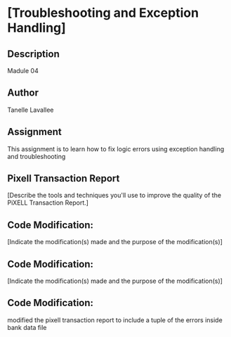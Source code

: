 # [Troubleshooting and Exception Handling]

## Description
Madule 04

## Author
Tanelle Lavallee

## Assignment
This assignment is to learn how to fix logic errors using exception handling and troubleshooting

## Pixell Transaction Report
[Describe the tools and techniques you'll use to improve the quality of the PiXELL Transaction Report.]

## Code Modification:
[Indicate the modification(s) made and the purpose of the modification(s)]

## Code Modification:
[Indicate the modification(s) made and the purpose of the modification(s)]

## Code Modification:
modified the pixell transaction report to include a tuple of the errors inside bank data file